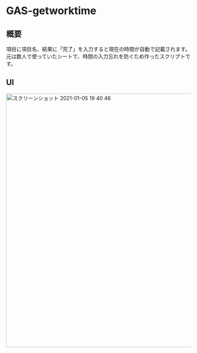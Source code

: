 # GAS-getworktime

## 概要
項目に項目名、結果に「完了」を入力すると現在の時間が自動で記載されます。  
元は数人で使っていたシートで、時間の入力忘れを防ぐため作ったスクリプトです。

## UI
<img width="692" alt="スクリーンショット 2021-01-05 19 40 46" src="https://user-images.githubusercontent.com/18064473/103637050-39497d80-4f8e-11eb-9cf8-98c1eb163840.png">
